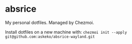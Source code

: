 # absrice
My personal dotfiles. Managed by Chezmoi.

Install dotfiles on a new machine with: `chezmoi init --apply git@github.com:askeko/absrice-wayland.git`

